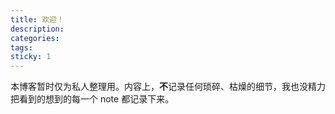 ```yaml
---
title: 欢迎！
description:
categories:
tags:
sticky: 1
---
```


本博客暂时仅为私人整理用。内容上，**不**记录任何琐碎、枯燥的细节，我也没精力把看到的想到的每一个 note 都记录下来。
